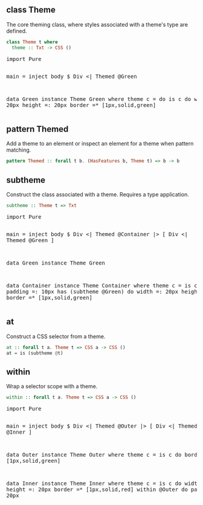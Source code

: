 ## class Theme

The core theming class, where styles associated with a theme's type are defined.

```haskell
class Theme t where
  theme :: Txt -> CSS ()
```

<div class="hide">
<pre data-try>
import Pure

main = inject body $
  Div <| Themed @Green

data Green
instance Theme Green where
  theme c = do
    is c do 
      width  =: 20px
      height =: 20px
      border =* [1px,solid,green]
</pre>
</div>

## pattern Themed

Add a theme to an element or inspect an element for a theme when pattern matching.

```haskell
pattern Themed :: forall t b. (HasFeatures b, Theme t) => b -> b
```

## subtheme

Construct the class associated with a theme. Requires a type application.

```haskell
subtheme :: Theme t => Txt
```

<div class="hide">
<pre data-try>
import Pure

main = inject body $
  Div <| Themed @Container |>
    [ Div <| Themed @Green ]

data Green
instance Theme Green

data Container
instance Theme Container where
  theme c =
    is c do
      padding =: 10px
      has (subtheme @Green) do
        width  =: 20px
        height =: 20px
        border =* [1px,solid,green]
</pre>
</div>

## at

Construct a CSS selector from a theme.

```haskell
at :: forall t a. Theme t => CSS a -> CSS ()
at = is (subtheme @t)
```

## within

Wrap a selector scope with a theme.

```haskell
within :: forall t a. Theme t => CSS a -> CSS ()
```

<div class="hide">
<pre data-try>
import Pure

main = inject body $
  Div <| Themed @Outer |>
    [ Div <| Themed @Inner ]

data Outer
instance Theme Outer where
theme c =
  is c do
    border =* [1px,solid,green]

data Inner
instance Theme Inner where
theme c =
  is c do
    width  =: 20px
    height =: 20px
    border =* [1px,solid,red]
    within @Outer do
      padding =: 20px
</pre>
</div>
